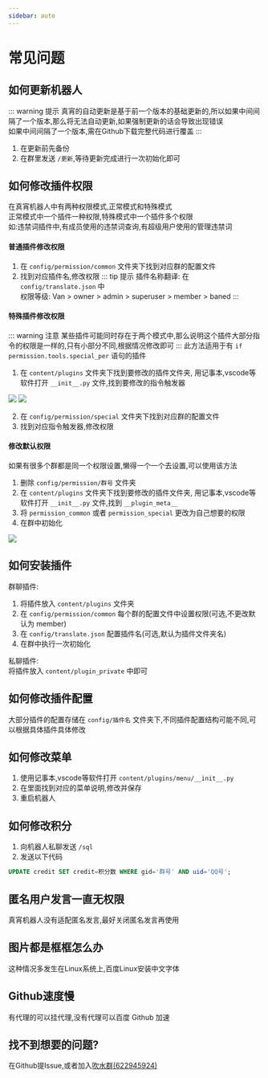 ```yaml
---
sidebar: auto
---
```

# 常见问题
## 如何更新机器人
::: warning 提示
真宵的自动更新是基于前一个版本的基础更新的,所以如果中间间隔了一个版本,那么将无法自动更新,如果强制更新的话会导致出现错误  
如果中间间隔了一个版本,需在Github下载完整代码进行覆盖
:::
1. 在更新前先备份
2. 在群里发送 `/更新`,等待更新完成进行一次初始化即可

## 如何修改插件权限
在真宵机器人中有两种权限模式,正常模式和特殊模式  
正常模式中一个插件一种权限,特殊模式中一个插件多个权限  
如:违禁词插件中,有成员使用的违禁词查询,有超级用户使用的管理违禁词  
#### 普通插件修改权限
1. 在 `config/permission/common`  文件夹下找到对应群的配置文件
2. 找到对应插件名,修改权限
::: tip 提示
插件名称翻译: 在 `config/translate.json` 中  
权限等级: Van > owner > admin > superuser > member > baned
:::
#### 特殊插件修改权限
::: warning 注意
某些插件可能同时存在于两个模式中,那么说明这个插件大部分指令的权限是一样的,只有小部分不同,根据情况修改即可
:::
此方法适用于有 `if permission.tools.special_per` 语句的插件
1. 在 `content/plugins` 文件夹下找到要修改的插件文件夹, 用记事本,vscode等软件打开 `__init__.py` 文件,找到要修改的指令触发器
<img src="/image/problem/permission_1.png">
<img src="/image/problem/permission_2.png">

2. 在 `config/permission/special` 文件夹下找到对应群的配置文件
3. 找到对应指令触发器,修改权限
#### 修改默认权限
如果有很多个群都是同一个权限设置,懒得一个一个去设置,可以使用该方法
1. 删除 `config/permission/群号` 文件夹
2. 在 `content/plugins` 文件夹下找到要修改的插件文件夹, 用记事本,vscode等软件打开 `__init__.py` 文件,找到 `__plugin_meta__`
3. 将 `permission_common` 或者 `permission_special` 更改为自己想要的权限
4. 在群中初始化
<img src="/image/problem/permission_3.png">

## 如何安装插件
群聊插件:  
1. 将插件放入 `content/plugins` 文件夹
2. 在 `config/permission/common` 每个群的配置文件中设置权限(可选,不更改默认为 member)
3. 在 `config/translate.json` 配置插件名(可选,默认为插件文件夹名)
4. 在群中执行一次初始化  

私聊插件:  
将插件放入 `content/plugin_private` 中即可

## 如何修改插件配置
大部分插件的配置存储在 `config/插件名` 文件夹下,不同插件配置结构可能不同,可以根据具体插件具体修改

## 如何修改菜单
1. 使用记事本,vscode等软件打开 `content/plugins/menu/__init__.py` 
2. 在里面找到对应的菜单说明,修改并保存
3. 重启机器人

## 如何修改积分
1. 向机器人私聊发送 `/sql`
2. 发送以下代码
```sql
UPDATE credit SET credit=积分数 WHERE gid='群号' AND uid='QQ号';
```

## 匿名用户发言一直无权限
真宵机器人没有适配匿名发言,最好关闭匿名发言再使用

## 图片都是框框怎么办
这种情况多发生在Linux系统上,百度Linux安装中文字体

## Github速度慢
有代理的可以挂代理,没有代理可以百度 Github 加速

## 找不到想要的问题?
在Github提Issue,或者加入[吹水群(622945924)](https://jq.qq.com/?_wv=1027&k=ElDdjklL)
